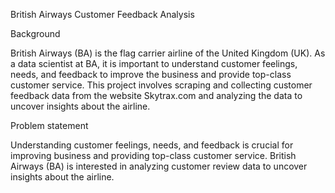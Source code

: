 British Airways Customer Feedback Analysis

Background

British Airways (BA) is the flag carrier airline of the United Kingdom (UK). As a data scientist at BA, it is important to understand customer feelings, needs, and feedback to improve the business and provide top-class customer service.
This project involves scraping and collecting customer feedback data from the website Skytrax.com and analyzing the data to uncover insights about the airline.


Problem statement

Understanding customer feelings, needs, and feedback is crucial for improving business and providing top-class customer service. British Airways (BA) is interested in analyzing customer review data to uncover insights about the airline.


